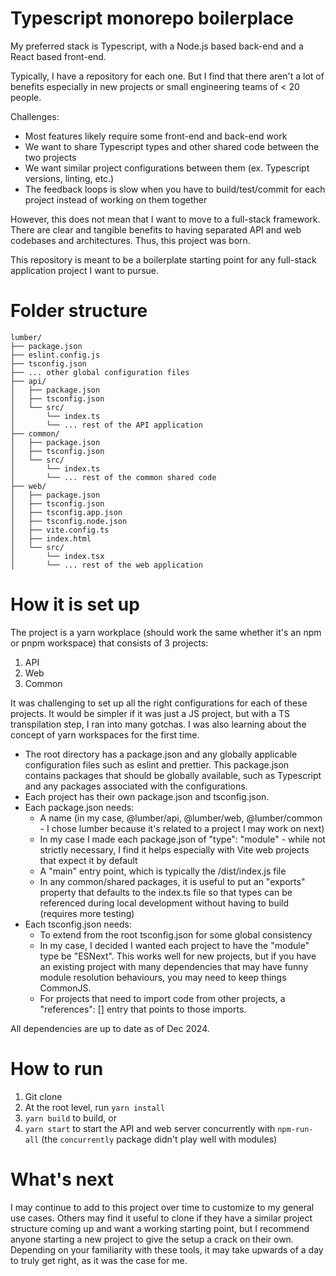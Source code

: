 # Typescript monorepo boilerplace

My preferred stack is Typescript, with a Node.js based back-end and a React based front-end.

Typically, I have a repository for each one. But I find that there aren't a lot of benefits especially in new projects or small engineering teams of < 20 people.

Challenges:

- Most features likely require some front-end and back-end work
- We want to share Typescript types and other shared code between the two projects
- We want similar project configurations between them (ex. Typescript versions, linting, etc.)
- The feedback loops is slow when you have to build/test/commit for each project instead of working on them together

However, this does not mean that I want to move to a full-stack framework. There are clear and tangible benefits to having separated API and web codebases and architectures. Thus, this project was born.

This repository is meant to be a boilerplate starting point for any full-stack application project I want to pursue.

# Folder structure

```
lumber/
├── package.json
├── eslint.config.js
├── tsconfig.json
├── ... other global configuration files
├── api/
│   ├── package.json
│   ├── tsconfig.json
│   └── src/
│       └── index.ts
│       └── ... rest of the API application
├── common/
│   ├── package.json
│   ├── tsconfig.json
│   └── src/
│       └── index.ts
│       └── ... rest of the common shared code
├── web/
│   ├── package.json
│   ├── tsconfig.json
│   ├── tsconfig.app.json
│   ├── tsconfig.node.json
│   ├── vite.config.ts
│   ├── index.html
│   └── src/
│       └── index.tsx
│       └── ... rest of the web application
```

# How it is set up

The project is a yarn workplace (should work the same whether it's an npm or pnpm workspace) that consists of 3 projects:

1. API
2. Web
3. Common

It was challenging to set up all the right configurations for each of these projects. It would be simpler if it was just a JS project, but with a TS transpilation step, I ran into many gotchas. I was also learning about the concept of yarn workspaces for the first time.

- The root directory has a package.json and any globally applicable configuration files such as eslint and prettier. This package.json contains packages that should be globally available, such as Typescript and any packages associated with the configurations.
- Each project has their own package.json and tsconfig.json.
- Each package.json needs:
  - A name (in my case, @lumber/api, @lumber/web, @lumber/common - I chose lumber because it's related to a project I may work on next)
  - In my case I made each package.json of "type": "module" - while not strictly necessary, I find it helps especially with Vite web projects that expect it by default
  - A "main" entry point, which is typically the /dist/index.js file
  - In any common/shared packages, it is useful to put an "exports" property that defaults to the index.ts file so that types can be referenced during local development without having to build (requires more testing)
- Each tsconfig.json needs:
  - To extend from the root tsconfig.json for some global consistency
  - In my case, I decided I wanted each project to have the "module" type be "ESNext". This works well for new projects, but if you have an existing project with many dependencies that may have funny module resolution behaviours, you may need to keep things CommonJS.
  - For projects that need to import code from other projects, a "references": [] entry that points to those imports.

All dependencies are up to date as of Dec 2024.

# How to run

1. Git clone
2. At the root level, run `yarn install`
3. `yarn build` to build, or
4. `yarn start` to start the API and web server concurrently with `npm-run-all` (the `concurrently` package didn't play well with modules)

# What's next

I may continue to add to this project over time to customize to my general use cases. Others may find it useful to clone if they have a similar project structure coming up and want a working starting point, but I recommend anyone starting a new project to give the setup a crack on their own. Depending on your familiarity with these tools, it may take upwards of a day to truly get right, as it was the case for me.
